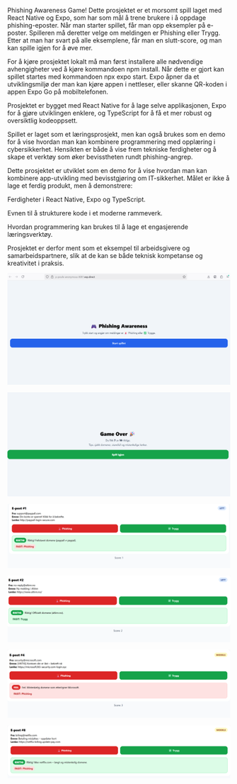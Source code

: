 Phishing Awareness Game!
Dette prosjektet er et morsomt spill laget med React Native og Expo, som har som mål å trene brukere i å oppdage phishing-eposter. Når man starter spillet, får man opp eksempler på e-poster. Spilleren må deretter velge om meldingen er Phishing eller Trygg. Etter at man har svart på alle eksemplene, får man en slutt-score, og man kan spille igjen for å øve mer.

For å kjøre prosjektet lokalt må man først installere alle nødvendige avhengigheter ved å kjøre kommandoen npm install. Når dette er gjort kan spillet startes med kommandoen npx expo start. Expo åpner da et utviklingsmiljø der man kan kjøre appen i nettleser, eller skanne QR-koden i appen Expo Go på mobiltelefonen.

Prosjektet er bygget med React Native for å lage selve applikasjonen, Expo for å gjøre utviklingen enklere, og TypeScript for å få et mer robust og oversiktlig kodeoppsett.

Spillet er laget som et læringsprosjekt, men kan også brukes som en demo for å vise hvordan man kan kombinere programmering med opplæring i cybersikkerhet. Hensikten er både å vise frem tekniske ferdigheter og å skape et verktøy som øker bevisstheten rundt phishing-angrep.

Dette prosjektet er utviklet som en demo for å vise hvordan man kan kombinere app-utvikling med bevisstgjøring om IT-sikkerhet.
Målet er ikke å lage et ferdig produkt, men å demonstrere:

Ferdigheter i React Native, Expo og TypeScript.

Evnen til å strukturere kode i et moderne rammeverk.

Hvordan programmering kan brukes til å lage et engasjerende læringsverktøy.

Prosjektet er derfor ment som et eksempel til arbeidsgivere og samarbeidspartnere, slik at de kan se både teknisk kompetanse og kreativitet i praksis.

![Startskjerm](images/p0.png)

![Eksemple på oppgave](images/p1.png) 

![Flere oppgaver som jeg tester](images/p2.png) 

![Flere oppgaver som jeg tester](images/p3.png) 

![Flere oppgaver som jeg tester](images/p4.png) 

![Resultatskjerm](images/p5.png)  

